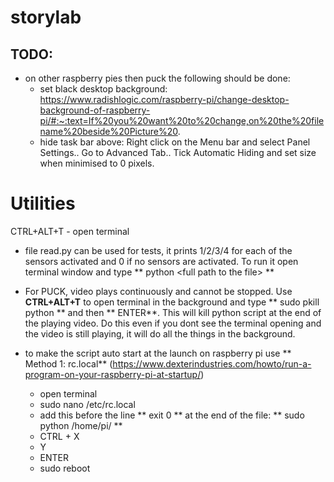# storylab

## TODO:
- on other raspberry pies then puck the following should be done:
  - set black desktop background: https://www.radishlogic.com/raspberry-pi/change-desktop-background-of-raspberry-pi/#:~:text=If%20you%20want%20to%20change,on%20the%20filename%20beside%20Picture%20.
  - hide task bar above: Right click on the Menu bar and select Panel Settings.. Go to Advanced Tab.. Tick Automatic Hiding and set size when minimised to 0 pixels.
  
# Utilities
CTRL+ALT+T - open terminal

- file read.py can be used for tests, it prints 1/2/3/4 for each of the sensors activated and 0 if no sensors are activated. To run it open terminal window and type ** python \<full path to the file\> **

- For PUCK, video plays continuously and cannot be stopped. Use **CTRL+ALT+T** to open terminal in the background and type ** sudo pkill python ** and then ** ENTER**. This will kill python script at the end of the playing video. Do this even if you dont see the terminal opening and the video is still playing, it will do all the things in the background. 

- to make the script auto start at the launch on raspberry pi use ** Method 1: rc.local** (https://www.dexterindustries.com/howto/run-a-program-on-your-raspberry-pi-at-startup/)
  - open terminal
  - sudo nano /etc/rc.local
  - add this before the line ** exit 0 ** at the end of the file: ** sudo python /home/pi/<full path to the file> **
  - CTRL + X
  - Y
  - ENTER
  - sudo reboot
